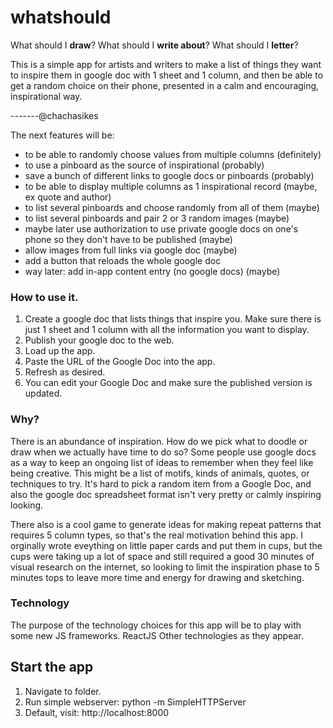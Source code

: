 # whatshould

What should I __draw__?
What should I __write about__?
What should I __letter__?

This is a simple app for artists and writers to make a list of things they want to inspire them in google doc with 1 sheet and 1 column, and then be able to get a random choice on their phone, presented in a calm and encouraging, inspirational way.


-------@chachasikes

The next features will be:
- to be able to randomly choose values from multiple columns (definitely)
- to use a pinboard as the source of inspirational (probably)
- save a bunch of different links to google docs or pinboards (probably)
- to be able to display multiple columns as 1 inspirational record (maybe, ex quote and author)
- to list several pinboards and choose randomly from all of them (maybe)
- to list several pinboards and pair 2 or 3 random images (maybe)
- maybe later use authorization to use private google docs on one's phone so they don't have to be published (maybe)
- allow images from full links via google doc (maybe)
- add a button that reloads the whole google doc
- way later: add in-app content entry (no google docs) (maybe)


### How to use it.
1. Create a google doc that lists things that inspire you. Make sure there is just 1 sheet and 1 column with all the information you want to display.
2. Publish your google doc to the web. 
3. Load up the app.
4. Paste the URL of the Google Doc into the app.
5. Refresh as desired.
6. You can edit your Google Doc and make sure the published version is updated.


### Why?
There is an abundance of inspiration. How do we pick what to doodle or draw when we actually have time to do so? Some people use google docs as a way to keep an ongoing list of ideas to remember when they feel like being creative. This might be a list of motifs, kinds of animals, quotes, or techniques to try. It's hard to pick a random item from a Google Doc, and also the google doc spreadsheet format isn't very pretty or calmly inspiring looking. 

There also is a cool game to generate ideas for making repeat patterns that requires 5 column types, so that's the real motivation behind this app. I orginally wrote eveything on little paper cards and put them in cups, but the cups were taking up a lot of space and still required a good 30 minutes of visual research on the internet, so looking to limit the inspiration phase to 5 minutes tops to leave more time and energy for drawing and sketching.


### Technology
The purpose of the technology choices for this app will be to play with some new JS frameworks. 
ReactJS
Other technologies as they appear.





## Start the app
1. Navigate to folder.
2. Run simple webserver: python -m SimpleHTTPServer
3. Default, visit: http://localhost:8000
